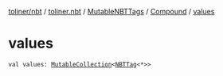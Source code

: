 [toliner/nbt](../../../index.md) / [toliner.nbt](../../index.md) / [MutableNBTTags](../index.md) / [Compound](index.md) / [values](./values.md)

# values

`val values: `[`MutableCollection`](https://kotlinlang.org/api/latest/jvm/stdlib/kotlin.collections/-mutable-collection/index.html)`<`[`NBTTag`](../../-n-b-t-tag/index.md)`<*>>`